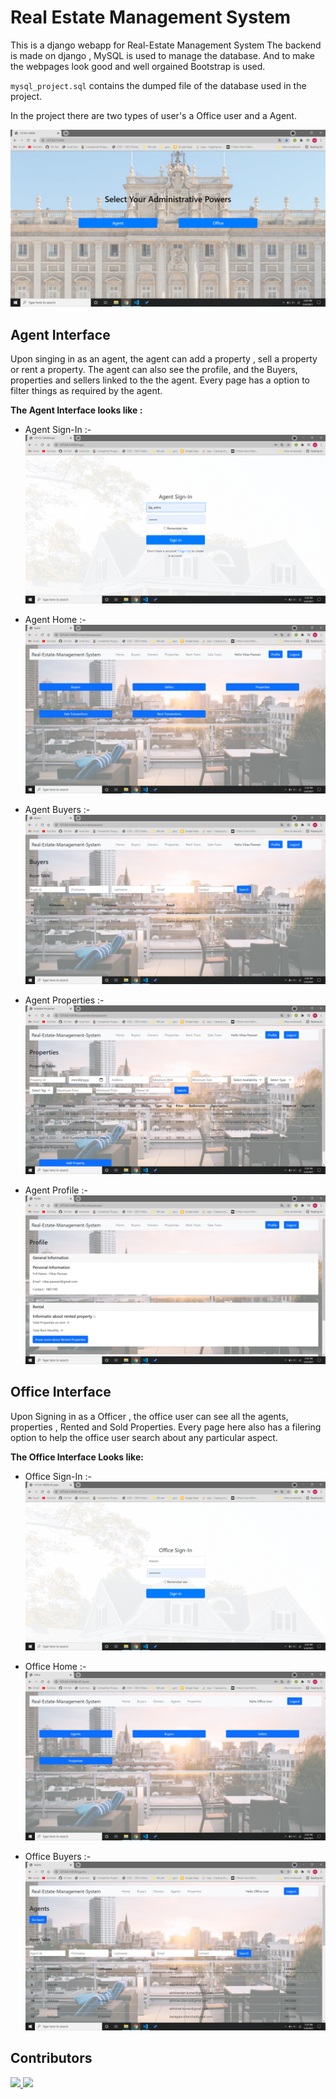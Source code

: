 # Real Estate Management System


This is a django webapp for Real-Estate Management System
The backend is made on django , MySQL is used to manage the database. And to make the webpages look good and well orgained Bootstrap is used.

`mysql_project.sql` contains the dumped file of the database used in the project. 


In the project there are two types of user's a Office user and a Agent.

![Alt text]( ./pictures/Select.png "select administrative powers")


## Agent Interface
Upon singing in as an agent, the agent can add a property , sell a property or rent a property. The agent can also see the profile, and the Buyers, properties and sellers linked to the the agent. Every page has a option to filter things as required by the agent.

**The Agent Interface looks like :**

- Agent Sign-In :- ![Alt text]( ./pictures/Agent-SignIn.png "sign in page of agent")

- Agent Home :- ![Alt text]( ./pictures/Agent-Home.png "home page of agent")

- Agent Buyers :- ![Alt text]( ./pictures/Agent-Buyers.png "buyers page of agent")

- Agent Properties :- ![Alt text]( ./pictures/Agent-Properties.png "properties page of agent")

- Agent Profile :- ![Alt text]( ./pictures/Agent-Profile.png "profile page of agent")


## Office Interface
Upon Signing in as a Officer , the office user can see all the agents, properties , Rented and Sold Properties. Every page here also has a filering option to help the office user search about any particular aspect.

**The Office Interface Looks like:**

- Office Sign-In :- ![Alt text]( ./pictures/Office-SignIn.png "sign in page of office user")

- Office Home :- ![Alt text]( ./pictures/Office-Home.png "Home page of office user")

- Office Buyers :- ![Alt text]( ./pictures/Office-Agents.png "Agents page of office user")

## Contributors
<a href="https://github.com/manan2110/Real-Estate-Management/graphs/contributors">
  <img src="https://contrib.rocks/image?repo=manan2110/Real-Estate-Management" />
    <img src="https://avatars.githubusercontent.com/u/63923966?s=10&v=1" />
</a>
